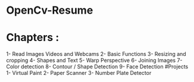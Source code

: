 # OpenCv-Resume
# Chapters : 
1- Read Images Videos and Webcams
2- Basic Functions
3- Resizing and cropping
4- Shapes and Text
5- Warp Perspective
6- Joining Images
7- Color detection
8- Contour / Shape Detection
9- Face Detection
#Projects
1- Virtual Paint
2- Paper Scanner
3- Number Plate Detector
